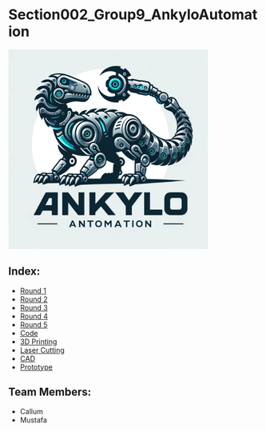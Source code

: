 # Section002_Group9_AnkyloAutomation

<img src="images/logo/logo.webp" alt="Screenshot" width="400"/>



## Index:
- [Round 1](rounds/Round%201/)
- [Round 2](rounds/Round%202/)
- [Round 3](rounds/Round%203/)
- [Round 4](rounds/Round%204/)
- [Round 5](rounds/Round%205/)
- [Code](code)
- [3D Printing](design_files/3D_printing/)
- [Laser Cutting](design_files/laser_cutting/)
- [CAD](design_files/CAD/)
- [Prototype](prototype)

## Team Members:
- Callum
- Mustafa
